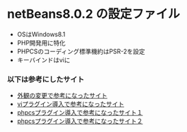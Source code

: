 # netBeans8.0.2 の設定ファイル

* OSはWindows8.1
* PHP開発用に特化
* PHPCSのコーディング標準機約はPSR-2を設定
* キーバインドはviに

### 以下は参考にしたサイト

* [外観の変更で参考になったサイト](http://www.torutk.com/projects/swe/wiki/NetBeans_%E3%83%AB%E3%83%83%E3%82%AF%E3%82%A2%E3%83%B3%E3%83%89%E3%83%95%E3%82%A3%E3%83%BC%E3%83%AB%E3%81%A8%E3%82%AB%E3%83%A9%E3%83%BC%E3%82%B9%E3%82%AD%E3%83%BC%E3%83%A0%E3%81%A8%E3%83%95%E3%82%A9%E3%83%B3%E3%83%88%EF%BC%88Windows%EF%BC%89)
* [viプラグイン導入で参考になったサイト](http://www.applelife100.com/2012/06/19/netbeans-vi-plugin-install/)
* [phpcsプラグイン導入で参考になったサイト１](https://blog.apar.jp/php/522/)
* [phpcsプラグイン導入で参考になったサイト２](http://junichi11.com/?p=2469)

